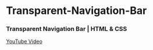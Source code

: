 # Transparent-Navigation-Bar

### Transparent Navigation Bar | HTML & CSS
[YouTube Video](https://youtu.be/9TSqep-6R-4)
